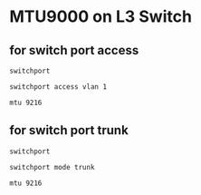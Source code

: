 # MTU9000 on L3 Switch


## for switch port access

```
switchport

switchport access vlan 1

mtu 9216
```


## for switch port trunk 

```
switchport

switchport mode trunk

mtu 9216
```

